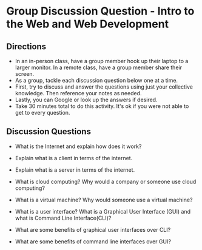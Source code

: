 # Group Discussion Question - Intro to the Web and Web Development

## Directions
- In an in-person class, have a group member hook up their laptop to a larger monitor. In a remote class, have a group member share their screen.
- As a group, tackle each discussion question below one at a time.
- First, try to discuss and answer the questions using just your collective knowledge. Then reference your notes as needed.
- Lastly, you can Google or look up the answers if desired.
- Take 30 minutes total to do this activity. It's ok if you were not able to get to every question.


## Discussion Questions

* What is the Internet and explain how does it work?

* Explain what is a client in terms of the internet.

* Explain what is a server in terms of the internet.

* What is cloud computing? Why would a company or someone use cloud computing?

* What is a virtual machine? Why would someone use a virtual machine?

* What is a user interface? What is a Graphical User Interface (GUI) and what is Command Line Interface(CLI)?

* What are some benefits of graphical user interfaces over CLI?

* What are some benefits of command line interfaces over GUI?
